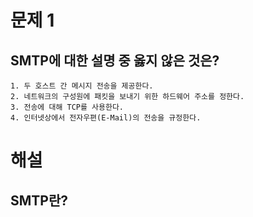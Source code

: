 # 문제 1
## SMTP에 대한 설명 중 옳지 않은 것은?
	1. 두 호스트 간 메시지 전송을 제공한다.
	2. 네트워크의 구성원에 패킷을 보내기 위한 하드웨어 주소를 정한다.
	3. 전송에 대해 TCP를 사용한다.
	4. 인터넷상에서 전자우편(E-Mail)의 전송을 규정한다.

# 해설
## SMTP란?
	
<!--stackedit_data:
eyJoaXN0b3J5IjpbLTQzMDQ3MzE3NSw3MzA5OTgxMTZdfQ==
-->